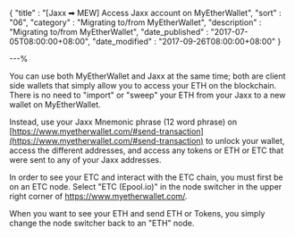 {
"title"       : "[Jaxx ➡ MEW] Access Jaxx account on MyEtherWallet",
"sort"        : "06",
"category"    : "Migrating to/from MyEtherWallet",
"description" : "Migrating to/from MyEtherWallet",
"date_published" : "2017-07-05T08:00:00+08:00",
"date_modified"  : "2017-09-26T08:00:00+08:00"
}

---%


You can use both MyEtherWallet and Jaxx at the same time; both are client side wallets that simply allow you to access your ETH on the blockchain. There is no need to "import" or "sweep" your ETH from your Jaxx to a new wallet on MyEtherWallet.

Instead, use your Jaxx Mnemonic phrase (12 word phrase) on [https://www.myetherwallet.com/#send-transaction](https://www.myetherwallet.com/#send-transaction) to unlock your wallet, access the different addresses, and access any tokens or ETH or ETC that were sent to any of your Jaxx addresses.


In order to see your ETC and interact with the ETC chain, you must first be on an ETC node. Select "ETC (Epool.io)" in the node switcher in the upper right corner of https://www.myetherwallet.com/.

When you want to see your ETH and send ETH or Tokens, you simply change the node switcher back to an "ETH" node.
